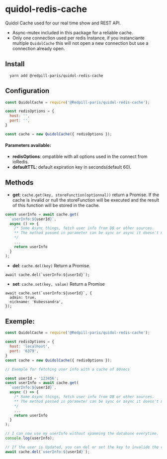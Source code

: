 # quidol-redis-cache
Quidol Cache used for our real time show and REST API.

- Async-mutex included in this package for a reliable cache.
- Only one connection used per redis Instance, if you instanciante multiple `QuidolCache` this will not open a new connection but use a connection already open.

## Install

```
  yarn add @redpill-paris/quidol-redis-cache
```

## Configuration
```javascript
const QuidolCache = require('@Redpill-paris/quidol-redis-cache');

const redisOptions = {
  host: '',
  port: '',
}

const cache = new QuidolCache({ redisOptions });
```

#### Parameters available:
- **redisOptions**: ompatible with all options used in the connect from ioRedis.
- **defaultTTL**: default expiration key in seconds(default 60).

## Methods

- **get**: `cache.get(key, storeFunction(optionnal))` return a Promise.
If the cache is invalid or null the storeFunction will be executed and the result of this function will be stored in the cache.
```javascript
const userInfo = await cache.get(
  `userInfo:${userId}`,
  async () => {
    /* Some Async things, fetch user info from DB or other sources.
    ** The method passed in parameter can be sync or async it doesn't matter everything is handled in the package.
    */
    ...
    return userInfo
  }
);
```

- **del**: `cache.del(key)` Return a Promise.
```
await cache.del(`userInfo:${userId}`);
```
- **set**: `cache.set(key, value)` Return a Promise
```
await cache.set(`userInfo:${userId}`, {
  admin: true,
  nickname: 'Kubessandra',
});
```

## Exemple:

```javascript
const QuidolCache = require('@Redpill-paris/quidol-redis-cache');

const redisOptions = {
  host: 'localhost',
  port: '6379',
}
const cache = new QuidolCache({ redisOptions });

// Exemple for fetching user info with a cache of 60secs

const userId = '123456';
const userInfo = await cache.get(
  `userInfo:${userId}`,
  async () => {
    /* Some Async things, fetch user info from DB or other sources.
    ** The method passed in parameter can be sync or async it doesn't matter everything is handled in the package.
    */
    ...
    return userInfo
  }
);

// I can now use my userInfo without spamming the database everytime.
console.log(userInfo);

// If the user is Updated, you can del or set the key to invalide the cache and requesting a new fetch on the next req.
await cache.del(`userInfo:${userId}`);
```